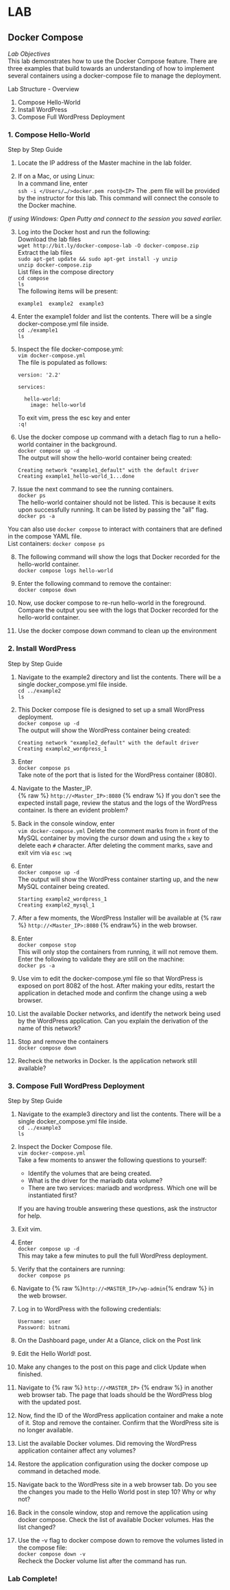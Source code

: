 # LAB
## Docker Compose
*Lab Objectives*  
This lab demonstrates how to use the Docker Compose feature. There are three examples that build towards an understanding of how to implement several containers using a docker-compose file to manage the deployment.  

Lab Structure - Overview
1.	Compose Hello-World
2.	Install WordPress
3.	Compose Full WordPress Deployment
 

### 1. Compose Hello-World
Step by Step Guide
1.	Locate the IP address of the Master machine in the lab folder.

2.	If on a Mac, or using Linux:  
In a command line, enter  
`ssh -i </Users/…/>docker.pem root@<IP>`
The .pem file will be provided by the instructor for this lab. This command will connect the console to the Docker machine.

*If using Windows: Open Putty and connect to the session you saved earlier.* 
 

3.	Log into the Docker host and run the following:  
Download the lab files   
`wget http://bit.ly/docker-compose-lab -O docker-compose.zip`  
Extract the lab files   
`sudo apt-get update && sudo apt-get install -y unzip`  
`unzip docker-compose.zip`   
List files in the compose directory  
`cd compose`  
`ls`  
The following items will be present:    
    ```
    example1  example2  example3
    ```

4.	Enter the example1 folder and list the contents. There will be a single docker-compose.yml file inside.  
`cd ./example1`  
`ls`

5.	Inspect the file docker-compose.yml:  
`vim docker-compose.yml`  
The file is populated as follows:  
    ```
    version: '2.2'

    services:

      hello-world:
        image: hello-world
    ```
    To exit vim, press the esc key and enter  
    `:q!`

6.	Use the docker compose up command with a detach flag to run a hello-world container in the background.  
`docker compose up -d`  
The output will show the hello-world container being created:  
    ```
    Creating network "example1_default" with the default driver
    Creating example1_hello-world_1...done
    ```

7.	Issue the next command to see the running containers.  
`docker ps`  
The hello-world container should not be listed. This is because it exits upon successfully running. It can be listed by passing the "all" flag.  
`docker ps -a`

  You can also use `docker compose` to interact with containers that are defined in the compose YAML file.  
  List containers: `docker compose ps`  

8.	The following command will show the logs that Docker recorded for the hello-world container.   
`docker compose logs hello-world`

9.	Enter the following command to remove the container:  
`docker compose down`

10.	Now, use docker compose to re-run hello-world in the foreground. Compare the output you see with the logs that Docker recorded for the hello-world container.

11.	Use the docker compose down command to clean up the environment

	
### 2. Install WordPress 
Step by Step Guide
1.	Navigate to the example2 directory and list the contents. There will be a single docker_compose.yml file inside.  
`cd ../example2`  
`ls` 

2.	This Docker compose file is designed to set up a small WordPress deployment.  
`docker compose up -d`  
The output will show the WordPress container being created:  
    ```
    Creating network "example2_default" with the default driver
    Creating example2_wordpress_1
    ```

3.	Enter  
`docker compose ps`  
Take note of the port that is listed for the WordPress container (8080).

4.	Navigate to the Master_IP.  
{% raw %}
`http://<Master_IP>:8080`
{% endraw %}
If you don't see the expected install page, review the status and the logs of the WordPress container. Is there an evident problem?  

5.	Back in the console window, enter  
`vim docker-compose.yml`
Delete the comment marks from in front of the MySQL container by moving the cursor down and using the `x` key to delete each `#` character. After deleting the comment marks, save and exit vim via `esc` `:wq`

6.	Enter  
`docker compose up -d`  
The output will show the WordPress container starting up, and the new MySQL container being created.
    ```
    Starting example2_wordpress_1
    Creating example2_mysql_1
    ```

7.	After a few moments, the WordPress Installer will be available at {% raw %} `http://<Master_IP>:8080` {% endraw%}
in the web browser.

8.	Enter  
`docker compose stop`  
This will only stop the containers from running, it will not remove them. Enter the following to validate they are still on the machine:  
`docker ps -a`

9. 	Use vim to edit the docker-compose.yml file so that WordPress is exposed on port 8082 of the host. After making your edits, restart the application in detached mode and confirm the change using a web browser. 

10.	List the available Docker networks, and identify the network being used by the WordPress application. Can you explain the derivation of the name of this network?

11.	Stop and remove the containers  
`docker compose down`

12.	Recheck the networks in Docker. Is the application network still available?
	


### 3. Compose Full WordPress Deployment
Step by Step Guide
1.	Navigate to the example3 directory and list the contents. There will be a single docker_compose.yml file inside.  
`cd ../example3`  
`ls`

2.	Inspect the Docker Compose file.  
`vim docker-compose.yml`  
Take a few moments to answer the following questions to yourself:

    - Identify the volumes that are being created.
    - What is the driver for the mariadb data volume?
    - There are two services: mariadb and wordpress. Which one will be instantiated first?

    If you are having trouble answering these questions, ask the instructor for help.

3.	Exit vim.

4.	Enter  
`docker compose up -d`  
This may take a few minutes to pull the full WordPress deployment.

5.	Verify that the containers are running:  
`docker compose ps`

6.	Navigate to {% raw %}`http://<MASTER_IP>/wp-admin`{% endraw %} in the web browser.  

7.	Log in to WordPress with the following credentials:  

    `Username: user`  
    `Password: bitnami`  

8.	On the Dashboard page, under At a Glance, click on the Post link

9.	Edit the Hello World! post.

10.	Make any changes to the post on this page and click Update when finished.

11.	Navigate to {% raw %} `http://<MASTER_IP>` {% endraw %} in another web browser tab. The page that loads should be the WordPress blog with the updated post.

12.	Now, find the ID of the WordPress application container and make a note of it. Stop and remove the container. Confirm that the WordPress site is no longer available.

13.	List the available Docker volumes. Did removing the WordPress application container affect any volumes?

14.	Restore the application configuration using the docker compose up command in detached mode. 

15.	Navigate back to the WordPress site in a web browser tab. Do you see the changes you made to the Hello World post in step 10? Why or why not?

16.	Back in the console window, stop and remove the application using docker compose. Check the list of available Docker volumes. Has the list changed?

17.	Use the -v flag to docker compose down to remove the volumes listed in the compose file:  
`docker compose down -v`  
Recheck the Docker volume list after the command has run.

### Lab Complete!

<!-- 
LastTested: 2018-09-28
OS: Ubuntu 18.04
DockerVersion: 18.06.1-ce, build e68fc7a
-->
